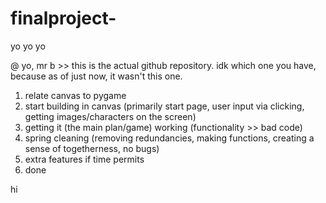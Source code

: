 # finalproject-
yo yo yo

@ yo, mr b >> this is the actual github repository. idk which one you have, because as of just now, it wasn't this one.


1. relate canvas to pygame
2. start building in canvas (primarily start page, user input via clicking, getting images/characters on the screen)
3. getting it (the main plan/game) working (functionality >> bad code)
4. spring cleaning (removing redundancies, making functions, creating a sense of togetherness, no bugs)
5. extra features if time permits
6. done

hi
